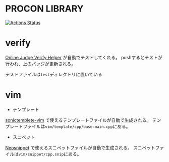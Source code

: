 # PROCON LIBRARY

 [![Actions Status](https://github.com/habara-k/procon-library/workflows/verify/badge.svg)](https://github.com/habara-k/procon-library/actions)

# verify

[Online Judge Verify Helper](https://github.com/kmyk/online-judge-verify-helper) が自動でテストしてくれる。
pushするとテストが行われ、上のバッジが更新される。

テストファイルは`test`ディレクトリに置いている

# vim
- テンプレート

[sonictemplete-vim](https://github.com/mattn/sonictemplate-vim) で使えるテンプレートファイルが自動で生成される。
テンプレートファイルは`vim/template/cpp/base-main.cpp`にある。

- スニペット

[Neosnippet](https://github.com/Shougo/neosnippet.vim) で使えるスニペットファイルが自動で生成される。
スニペットファイルは`vim/snippet/cpp.snip`にある。
